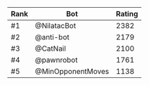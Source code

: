 Rank|Bot|Rating
---|---|---
#1|@NilatacBot|2382
#2|@anti-bot|2179
#3|@CatNail|2100
#4|@pawnrobot|1761
#5|@MinOpponentMoves|1138
